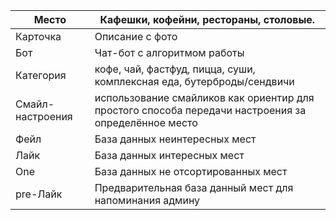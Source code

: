 
| Место            | Кафешки, кофейни, рестораны, столовые.                                                              |
| ---------------- | --------------------------------------------------------------------------------------------------- |
| Карточка         | Описание с фото                                                                                     |
| Бот              | Чат-бот с алгоритмом работы                                                                         |
| Категория        | кофе, чай, фастфуд, пицца, суши, комплексная еда, бутерброды/сендвичи                               |
| Смайл-настроения | использование смайликов как ориентир для простого способа передачи настроения за определённое место |
| Фейл             | База данных неинтересных мест                                                                       |
| Лайк             | База данных интересных мест                                                                         |
| One              | База данных не отсортированных мест                                                                 |
| pre-Лайк         | Предварительная база данный мест для напоминания админу                                             |
